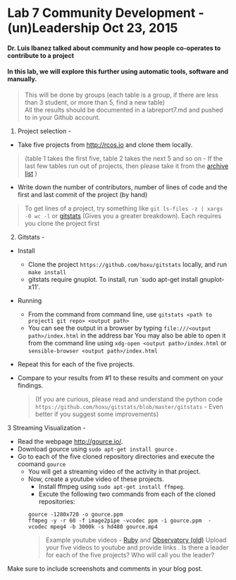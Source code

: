 # Lab 7 Community Development - (un)Leadership Oct 23, 2015

#### Dr. Luis Ibanez talked about community and how people co-operates to contribute to a project
#### In this lab, we will explore this further using automatic tools, software and manually.
> This will be done by groups (each table is a group, if there are less than 3 student, or more than 5, find a new table)  
> All the results should be documented in a labreport7.md and pushed to in your Github account.

1. Project selection -
  - Take five projects from http://rcos.io and clone them locally.
>(table 1 takes the first five, table 2 takes the next 5 and so on - If the last few tables run out of projects, then please take it from the [archive list](http://rcos.rpi.edu/projects/archive_list/) )

  - Write down the number of contributors, number of lines of code and the first and last commit of the project (by hand)
  > To get lines of a project, try something like `git ls-files -z | xargs -0 wc -l` or [gitstats](http://gitstats.sourceforge.net) (Gives you a greater breakdown). Each requires you clone the project first

2. Gitstats -
  - Install
    - Clone the project `https://github.com/hoxu/gitstats` locally, and run `make install`
    - gitstats require gnuplot. To install, run `sudo apt-get install gnuplot-x11'.
  - Running
    - From the command from command line, use  `gitstats <path to project1 git repo> <output path>`
    - You can see the output in a browser by typing `file:///<output path>/index.html` in the address bar
     You may also be able to open it from the command line using `xdg-open <output path>/index.html` or `sensible-browser <output path>/index.html`

  - Repeat this for each of the five projects.
  - Compare to your results from #1 to these results and comment on your findings.
    > (If you are curious, please read and understand the python code  
`https://github.com/hoxu/gitstats/blob/master/gitstats` - Even better if you suggest some improvements)

3 Streaming Visualization -
  - Read the webpage http://gource.io/.
  - Download gource using `sudo apt-get install gource` .
  - Go to each of the five cloned repository directories and execute the coomand
`gource`
    - You will get a streaming video of the activity in that project.
    - Now, create a youtube video of these projects.
      - Install ffmpeg using `sudo apt-get install ffmpeg`.
      - Excute the following two commands from each of the cloned repositories:
      ```
      gource -1280x720 -o gource.ppm
      ffmpeg -y -r 60 -f image2pipe -vcodec ppm -i gource.ppm  -vcodec mpeg4 -b 3000k -s hd480 gource.mp4
      ```
        > Example youtube videos - [Ruby](https://www.youtube.com/watch?v=si-kxnwKvjU) and  [Observatory (old)](https://www.youtube.com/watch?v=SKArMLw1QY0) 
Upload your five videos to youtube and provide links . Is there a leader for each of the five projects? Who will call you the leader?

Make sure to include screenshots and comments in your blog post.
